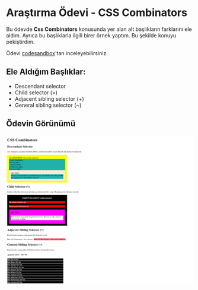 # Araştırma Ödevi - CSS Combinators

Bu ödevde <b>Css Combinators</b> konusunda yer alan alt başlıkların farklarını ele aldım. Ayrıca bu başlıklarla ilgili birer örnek yaptım. Bu şekilde konuyu pekiştirdim.

Ödevi <a href="https://codesandbox.io/s/beautiful-williams-lhyonl?file=/index.html" target="_blank">codesandbox</a>'tan inceleyebilirsiniz.

## Ele Aldığım Başlıklar:

- Descendant selector
- Child selector (>)
- Adjacent sibling selector (+)
- General sibling selector (~)

## Ödevin Görünümü

![View](view.png)
